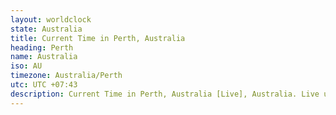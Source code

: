 ```yaml
---
layout: worldclock
state: Australia
title: Current Time in Perth, Australia
heading: Perth
name: Australia
iso: AU
timezone: Australia/Perth
utc: UTC +07:43
description: Current Time in Perth, Australia [Live], Australia. Live update now time in Perth, timezone Australia/Perth, UTC +07:43, Country ISO code & Current Local Time.
---
```


